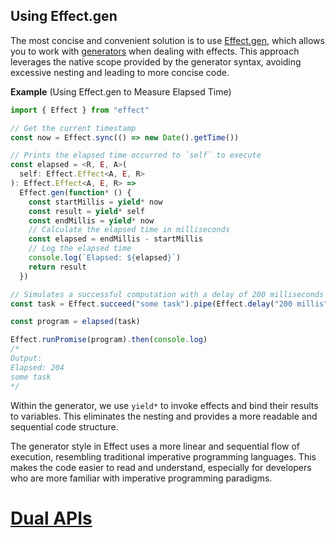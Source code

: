 ## Using Effect.gen

The most concise and convenient solution is to use [Effect.gen](/docs/getting-started/using-generators/), which allows you to work with [generators](https://developer.mozilla.org/en-US/docs/Web/JavaScript/Reference/Global_Objects/Generator) when dealing with effects. This approach leverages the native scope provided by the generator syntax, avoiding excessive nesting and leading to more concise code.

**Example** (Using Effect.gen to Measure Elapsed Time)

```ts twoslash
import { Effect } from "effect"

// Get the current timestamp
const now = Effect.sync(() => new Date().getTime())

// Prints the elapsed time occurred to `self` to execute
const elapsed = <R, E, A>(
  self: Effect.Effect<A, E, R>
): Effect.Effect<A, E, R> =>
  Effect.gen(function* () {
    const startMillis = yield* now
    const result = yield* self
    const endMillis = yield* now
    // Calculate the elapsed time in milliseconds
    const elapsed = endMillis - startMillis
    // Log the elapsed time
    console.log(`Elapsed: ${elapsed}`)
    return result
  })

// Simulates a successful computation with a delay of 200 milliseconds
const task = Effect.succeed("some task").pipe(Effect.delay("200 millis"))

const program = elapsed(task)

Effect.runPromise(program).then(console.log)
/*
Output:
Elapsed: 204
some task
*/
```

Within the generator, we use `yield*` to invoke effects and bind their results to variables. This eliminates the nesting and provides a more readable and sequential code structure.

The generator style in Effect uses a more linear and sequential flow of execution, resembling traditional imperative programming languages. This makes the code easier to read and understand, especially for developers who are more familiar with imperative programming paradigms.

# [Dual APIs](https://effect.website/docs/code-style/dual/)
